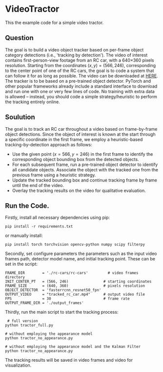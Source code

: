 # VideoTractor
This the example code for a simple video tractor. 

## Question

The goal is to build a video object tracker based on per-frame object category detections (i.e., 'tracking by detection'). 
The video of interest contains first-person-view footage from an RC car, with a 640$\times$360 pixels resolution. Starting from the coordinates $(x, y) = (566, 246)$, corresponding to the center point of one of the RC cars, the goal is to code a system that can follow it for as long as possible. 
The video can be downloaded at [HERE](www.robots.ox.ac.uk/~vgg/blog/rc-cars.zip).
The tracker is to be based on a pre-trained object detector. 
PyTorch and other popular frameworks already include a standard interface to download and run one with one or very few lines of code. 
No training with extra data is allowed – instead, you should code a simple strategy/heuristic to perform the tracking entirely online.



## Soulution
The goal is to track an RC car throughout a video based on frame-by-frame object detections. Since the object of interest is known at the start through a specific coordinate in the first frame, we employ a heuristic-based tracking-by-detection approach as follows:

- Use the given point ($x=566, y=246$) in the first frame to identify the corresponding object bounding box from the detected objects.
- For each subsequent frame, run a pre-trained object detector to identify all candidate objects. Associate the object with the tracked one from the previous frame using a heuristic strategy.
- Update the tracked bounding box and continue tracking frame by frame until the end of the video.
- Overlay the tracking results on the video for qualitative evaluation.

## Run the Code.

Firstly, install all necessary dependencies using pip:
```
pip install -r requirements.txt
```
or manually install:
```
pip install torch torchvision opencv-python numpy scipy filterpy
```

Secondly, set configure parameters  the parameters such as the input video frames path, detector model name, and initial tracking point. These can be set in the script:
```
FRAME_DIR        = './rc-cars/rc-cars'         # video frames directory
INIT_CENTER_PT   = (566, 246)                # starting coordinates
FRAME_SIZE       = (640, 360)                # pixels resolution
OBJECT_DETECTOR  = 'fasterrcnn_resnet50_fpn'
OUTPUT_VIDEO     = "tracked_rc_car.mp4"      # output video file
FPS              = 30                        # frame rate
OUTPUT_FRAME_DIR = './output_frames'
```

Thirdly, run the main script to start the tracking process:
```
 # full version 
python tractor_full.py

# without employing the appearance model
python tractor_no_appearance.py

# without employing the appearance model and the Kalman Filter
python tractor_no_appearance.py
```
The tracking results will be saved in video frames and video for visualization.


